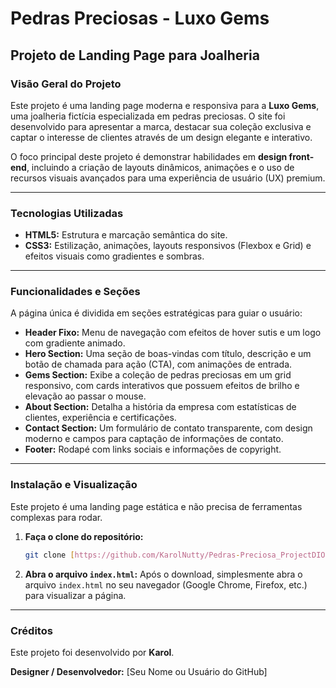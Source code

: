 # Pedras Preciosas - Luxo Gems

## Projeto de Landing Page para Joalheria

### Visão Geral do Projeto

Este projeto é uma landing page moderna e responsiva para a **Luxo Gems**, uma joalheria fictícia especializada em pedras preciosas. O site foi desenvolvido para apresentar a marca, destacar sua coleção exclusiva e captar o interesse de clientes através de um design elegante e interativo.

O foco principal deste projeto é demonstrar habilidades em **design front-end**, incluindo a criação de layouts dinâmicos, animações e o uso de recursos visuais avançados para uma experiência de usuário (UX) premium.

---

### Tecnologias Utilizadas

* **HTML5:** Estrutura e marcação semântica do site.
* **CSS3:** Estilização, animações, layouts responsivos (Flexbox e Grid) e efeitos visuais como gradientes e sombras.

---

### Funcionalidades e Seções

A página única é dividida em seções estratégicas para guiar o usuário:

* **Header Fixo:** Menu de navegação com efeitos de hover sutis e um logo com gradiente animado.
* **Hero Section:** Uma seção de boas-vindas com título, descrição e um botão de chamada para ação (CTA), com animações de entrada.
* **Gems Section:** Exibe a coleção de pedras preciosas em um grid responsivo, com cards interativos que possuem efeitos de brilho e elevação ao passar o mouse.
* **About Section:** Detalha a história da empresa com estatísticas de clientes, experiência e certificações.
* **Contact Section:** Um formulário de contato transparente, com design moderno e campos para captação de informações de contato.
* **Footer:** Rodapé com links sociais e informações de copyright.

---

### Instalação e Visualização

Este projeto é uma landing page estática e não precisa de ferramentas complexas para rodar.

1.  **Faça o clone do repositório:**
    ```bash
    git clone [https://github.com/KarolNutty/Pedras-Preciosa_ProjectDIO.git](https://github.com/KarolNutty/Pedras-Preciosa_ProjectDIO.git)
    ```
2.  **Abra o arquivo `index.html`:**
    Após o download, simplesmente abra o arquivo `index.html` no seu navegador (Google Chrome, Firefox, etc.) para visualizar a página.

---

### Créditos

Este projeto foi desenvolvido por **Karol**.

**Designer / Desenvolvedor:** [Seu Nome ou Usuário do GitHub]
